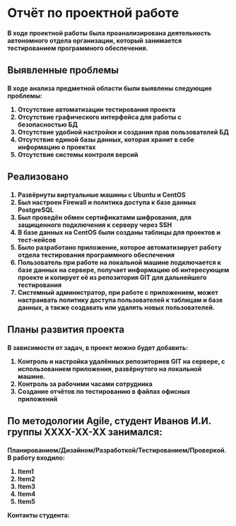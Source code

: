 <h1>Отчёт по проектной работе

<h4> В ходе проектной работы была проанализирована деятельность автономного отдела организации,
который занимается тестированием программного обеспечения. 

<h2> Выявленные проблемы
<h4> В ходе анализа предметной области были выявлены следующие проблемы:  

  
1. Отсутствие автоматизации тестирования проекта 
2. Отсутствие графического интерфейса для работы с безопасностью БД
3. Отсутствие удобной настройки и создания прав пользователей БД 
4. Отсутствие единой базы данных, которая хранит в себе информацию о проектах
5. Отсутствие системы контроля версий

<h2> Реализовано
<h4>
  
1. Развёрнуты виртуальные машины с Ubuntu и CentOS
2. Был настроен Firewall и политика доступа к базе данных PostgreSQL
3. Был проведён обмен сертификатами шифрования, для защищенного подключения к серверу через SSH
4. В базе данных на CentOS были созданы таблицы для проектов и тест-кейсов
5. Было разработано приложение, которое автоматизирует работу отдела тестирования программного обеспечения
6. Пользователь при работе на локальной машине подключается к базе данных на сервере, получает информацию об интересующем проекте и копирует её из репозитория GIT для дальнейшего тестирования 
7. Системный администратор, при работе с приложением, может настраивать политику доступа пользователей к таблицам и базе данных, а также создавать или удалять новых пользователей.
  
  
<h2> Планы развития проекта
<h4>  
В зависимости от задач, в проект можно будет добавить:
  
1. Контроль и настройка удалённых репозиториев GIT на сервере, с использованием приложения, развёрнутого на локальной машине.
2. Контроль за рабочими часами сотрудника
3. Создание отчётов по тестированию в файлах офисных приложений
  
  
<h2> По методологии Agile, студент Иванов И.И. группы ХХХХ-ХХ-ХХ занимался: 
<h4>
Планированием/Дизайном/Разработкой/Тестированием/Проверкой. В работу входило: 
  
1. Item1 
2. Item2
3. Item3
4. Item4
5. Item5 
  
Контакты студента:    
